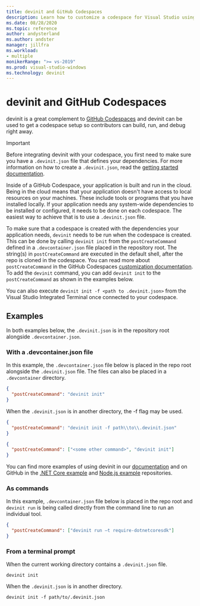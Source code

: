 ```yaml
---
title: devinit and GitHub Codespaces
description: Learn how to customize a codespace for Visual Studio using devinit.
ms.date: 08/28/2020
ms.topic: reference
author: andysterland
ms.author: andster
manager: jillfra
ms.workload:
- multiple
monikerRange: ">= vs-2019"
ms.prod: visual-studio-windows
ms.technology: devinit
---
```

# devinit and GitHub Codespaces

devinit is a great complement to [GitHub Codespaces](https://github.com/features/codespaces) and devinit can be used to get a codespace setup so contributors can build, run, and debug right away.

> [!IMPORTANT]
> Before integrating devinit with your codespace, you first need to make sure you have a `.devinit.json` file that defines your dependencies. For more information on how to create a `.devinit.json`, read the [getting started documentation](getting-started-with-devinit.md).

Inside of a GitHub Codespace, your application is built and run in the cloud. Being in the cloud means that your application doesn't have access to local resources on your machines. These include tools or programs that you have installed locally. If your application needs any system-wide dependencies to be installed or configured, it needs to be done on each codespace. The easiest way to achieve that is to use a `.devinit.json` file.

To make sure that a codespace is created with the dependencies your application needs, `devinit` needs to be run when the codespace is created. This can be done by calling `devinit init` from the `postCreateCommand` defined in a `.devcontainer.json` file placed in the repository root. The string(s) in `postCreateCommand` are executed in the default shell, after the repo is cloned in the codespace. You can read more about `postCreateCommand` in the GitHub Codespaces [customization documentation](https://docs.github.com/github/developing-online-with-codespaces/configuring-codespaces-for-your-project). To add the `devinit` command, you can add `devinit init` to the `postCreateCommand` as shown in the examples below.

You can also execute `devinit init -f <path to .devinit.json>` from the Visual Studio Integrated Terminal once connected to your codespace.

## Examples

In both examples below, the `.devinit.json` is in the repository root alongside `.devcontainer.json`.

### With a .devcontainer.json file

In this example, the `.devcontainer.json` file below is placed in the repo root alongside the `.devinit.json` file. The files can also be placed in a `.devcontainer` directory.

```json
{
  "postCreateCommand": "devinit init"
}
```

When the `.devinit.json` is in another directory, the -f flag may be used.

```json
{
  "postCreateCommand": "devinit init -f path\\to\\.devinit.json"
}

```

```json
{
  "postCreateCommand": ["<some other command>", "devinit init"]
}
```

You can find more examples of using devinit in our [documentation](sample-all-tool.md) and on GitHub in the [.NET Core example](https://github.com/microsoft/devinit-example-dotnet-core) and [Node.js example](https://github.com/microsoft/devinit-example-nodejs) repositories.

### As commands

In this example, `.devcontainer.json` file below is placed in the repo root and `devinit run` is being called directly from the command line to run an individual tool.  

```json
{
  "postCreateCommand": ["devinit run –t require-dotnetcoresdk"]
}
```

### From a terminal prompt

When the current working directory contains a `.devinit.json` file.

```console
devinit init
```

When the `.devinit.json` is in another directory.

```console
devinit init -f path/to/.devinit.json
```

